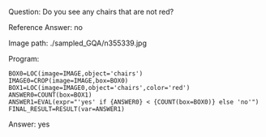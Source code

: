 Question: Do you see any chairs that are not red?

Reference Answer: no

Image path: ./sampled_GQA/n355339.jpg

Program:

```
BOX0=LOC(image=IMAGE,object='chairs')
IMAGE0=CROP(image=IMAGE,box=BOX0)
BOX1=LOC(image=IMAGE0,object='chairs',color='red')
ANSWER0=COUNT(box=BOX1)
ANSWER1=EVAL(expr="'yes' if {ANSWER0} < {COUNT(box=BOX0)} else 'no'")
FINAL_RESULT=RESULT(var=ANSWER1)
```
Answer: yes

